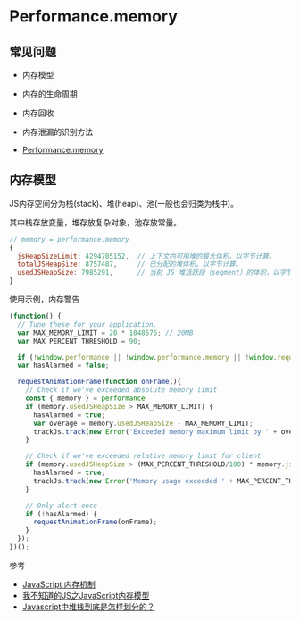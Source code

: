 # Performance.memory

## 常见问题

- 内存模型
- 内存的生命周期
- 内存回收
- 内存泄漏的识别方法

- [Performance.memory](https://developer.mozilla.org/zh-CN/docs/Web/API/Performance/memory)

## 内存模型

JS内存空间分为栈(stack)、堆(heap)、池(一般也会归类为栈中)。

其中栈存放变量，堆存放复杂对象，池存放常量。

```js
// memory = performance.memory
{
  jsHeapSizeLimit: 4294705152,  // 上下文内可用堆的最大体积，以字节计算。
  totalJSHeapSize: 8757487,     // 已分配的堆体积，以字节计算。
  usedJSHeapSize: 7985291,      // 当前 JS 堆活跃段（segment）的体积，以字节计算。
}
```

使用示例，内存警告

```js
(function() {
  // Tune these for your application.
  var MAX_MEMORY_LIMIT = 20 * 1048576; // 20MB
  var MAX_PERCENT_THRESHOLD = 90;

  if (!window.performance || !window.performance.memory || !window.requestAnimationFrame || !window.trackJs) return;
  var hasAlarmed = false;

  requestAnimationFrame(function onFrame(){
    // Check if we've exceeded absolute memory limit
    const { memory } = performance
    if (memory.usedJSHeapSize > MAX_MEMORY_LIMIT) {
      hasAlarmed = true;
      var overage = memory.usedJSHeapSize - MAX_MEMORY_LIMIT;
      trackJs.track(new Error('Exceeded memory maximum limit by ' + overage + ' bytes'))
    }

    // Check if we've exceeded relative memory limit for client
    if (memory.usedJSHeapSize > (MAX_PERCENT_THRESHOLD/100) * memory.jsHeapSizeLimit) {
      hasAlarmed = true;
      trackJs.track(new Error('Memory usage exceeded ' + MAX_PERCENT_THRESHOLD + '% of maximum: ' + memory.jsHeapSizeLimit))
    }

    // Only alert once
    if (!hasAlarmed) {
      requestAnimationFrame(onFrame);
    }
  });
})();
```

参考

- [JavaScript 内存机制](https://www.cnblogs.com/liangyin/p/7764232.html)
- [我不知道的JS之JavaScript内存模型](https://zhuanlan.zhihu.com/p/150906619)
- [Javascript中堆栈到底是怎样划分的？](https://www.zhihu.com/question/42231657/answer/102552732)

